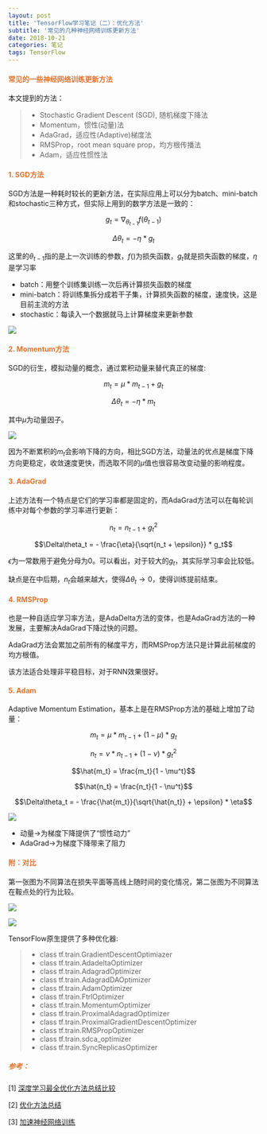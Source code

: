 ```yaml
---
layout: post
title: 'TensorFlow学习笔记（二）：优化方法'
subtitle: '常见的几种神经网络训练更新方法'
date: 2018-10-21
categories: 笔记
tags: TensorFlow
---
```


<style type="text/css">
h4,h5 {color: #df732c !important;}
</style>

#### 常见的一些神经网络训练更新方法 

本文提到的方法：
>- Stochastic Gradient Descent (SGD), 随机梯度下降法
>- Momentum，惯性(动量)法
>- AdaGrad，适应性(Adaptive)梯度法
>- RMSProp，root mean square prop，均方根传播法
>- Adam，适应性惯性法

#### 1. SGD方法

SGD方法是一种耗时较长的更新方法，在实际应用上可以分为batch、mini-batch和stochastic三种方式，但实际上用到的数学方法是一致的：


$$g_t = \nabla_{\theta_{t-1}}f(\theta_{t-1})$$


$$\Delta\theta_t = - \eta * g_t$$


这里的$\theta_{t-1}$指的是上一次训练的参数，$f()$为损失函数，$g_t$就是损失函数的梯度，$\eta$是学习率

- batch：用整个训练集训练一次后再计算损失函数的梯度
- mini-batch：将训练集拆分成若干子集，计算损失函数的梯度，速度快，这是目前主流的方法
- stochastic：每读入一个数据就马上计算梯度来更新参数

![](https://morvanzhou.github.io/static/results/ML-intro/speedup4.png)

#### 2. Momentum方法

SGD的衍生，模拟动量的概念，通过累积动量来替代真正的梯度:


$$m_t = \mu * m_{t-1} + g_t$$


$$\Delta\theta_t = - \eta * m_t$$


其中$\mu$为动量因子。

![](https://morvanzhou.github.io/static/results/ML-intro/speedup5.png)

因为不断累积的$m_t$会影响下降的方向，相比SGD方法，动量法的优点是梯度下降方向更稳定，收敛速度更快，而选取不同的$\mu$值也很容易改变动量的影响程度。

#### 3. AdaGrad

上述方法有一个特点是它们的学习率都是固定的，而AdaGrad方法可以在每轮训练中对每个参数的学习率进行更新：


$$n_t = n_{t-1} + g^2_t$$


$$\Delta\theta_t = - \frac{\eta}{\sqrt{n_t + \epsilon}} * g_t$$


$\epsilon$为一常数用于避免分母为0。可以看出，对于较大的$g_t$，其实际学习率会比较低。

缺点是在中后期，$n_t$会越来越大，使得$\Delta\theta_t \rightarrow 0$，使得训练提前结束。

#### 4. RMSProp

也是一种自适应学习率方法，是AdaDelta方法的变体，也是AdaGrad方法的一种发展，主要解决AdaGrad下降过快的问题。

AdaGrad方法会累加之前所有的梯度平方，而RMSProp方法只是计算此前梯度的均方根值。

该方法适合处理非平稳目标，对于RNN效果很好。

#### 5. Adam

Adaptive Momentum Estimation，基本上是在RMSProp方法的基础上增加了动量：


$$m_t = \mu * m_{t-1} + (1 - \mu) * g_t$$


$$n_t = \nu * n_{t-1} + (1 - \nu) * g^2_t$$


$$\hat{m_t} = \frac{m_t}{1 - \mu^t}$$


$$\hat{n_t} = \frac{n_t}{1 - \nu^t}$$


$$\Delta\theta_t = - \frac{\hat{m_t}}{\sqrt{\hat{n_t}} + \epsilon} * \eta$$


![](https://morvanzhou.github.io/static/results/ML-intro/speedup8.png)

- 动量$\rightarrow$为梯度下降提供了“惯性动力”
- AdaGrad$\rightarrow$为梯度下降带来了阻力

#### 附：对比

第一张图为不同算法在损失平面等高线上随时间的变化情况，第二张图为不同算法在鞍点处的行为比较。

![](http://otafnwsmg.bkt.clouddn.com/img/dl/optimizer-1.gif)

![](http://d.ifengimg.com/w600/p0.ifengimg.com/pmop/2017/0619/95B3A2D86B24D191A2FB8AD9ACB23D04B3DE89C0_size714_w620_h480.gif)

TensorFlow原生提供了多种优化器:
> - class tf.train.GradientDescentOptimiazer
> - class tf.train.AdadeltaOptimizer
> - class tf.train.AdagradOptimizer
> - class tf.train.AdagradDAOptimizer
> - class tf.train.AdamOptimizer
> - class tf.train.FtrlOptimizer
> - class tf.train.MomentumOptimizer
> - class tf.train.ProximalAdagradOptimizer
> - class tf.train.ProximalGradientDescentOptimizer
> - class tf.train.RMSPropOptimizer
> - class tf.train.sdca_optimizer
> - class tf.train.SyncReplicasOptimizer


##### 参考：

[1] [深度学习最全优化方法总结比较](https://zhuanlan.zhihu.com/p/22252270) 

[2] [优化方法总结](https://blog.csdn.net/u010089444/article/details/76725843) 

[3] [加速神经网络训练](https://morvanzhou.github.io/tutorials/machine-learning/tensorflow/3-4-A-speed-up-learning/)